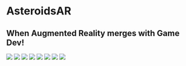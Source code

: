 # AsteroidsAR

## When Augmented Reality merges with Game Dev!

![](./Screenshots/Screenshot1.jpg)
![](./Screenshots/Screenshot2.jpg)
![](./Screenshots/Screenshot3.jpg)
![](./Screenshots/Screenshot4.jpg)
![](./Screenshots/Screenshot5.jpg)
![](./Screenshots/Screenshot6.jpg)
![](./Screenshots/Screenshot7.jpg)
![](./Screenshots/Screenshot8.jpg)
